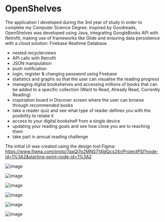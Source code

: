 # OpenShelves
The application I developed during the 3rd year of study in order to complete my Computer Science Degree. Inspired by Goodreads, OpenShelves was developed using Java, integrating GoogleBooks API with Retrofit, making use of frameworks like Glide and ensuring data persistence with a cloud solution: Firebase Realtime Database.

- nested recyclerviews
- API calls with Retrofit
- JSON manipulation
- push notification
- login, register & changing password using Firebase
- statistics and graphs so that the user can visualise the reading progress
- managing digital bookshelves and accessing millions of books that can be added to a specific collection (Want to Read, Already Read, Currently Reading)
- inspiriation board in Discover screen where the user can browse through recommended books
- take a reader quiz and see what type of reader defines you with the posibility to retake it
- access to your digital bookshelf from a single device
- updating your reading goals and see how close you are to reaching them
- take part in annual reading challenge

The initial UI was created using the design tool Figma: https://www.figma.com/proto/7aaQl7o2MNS714ldQcs24r/ProiectPSI?node-id=1%3A2&starting-point-node-id=1%3A2


![image](https://user-images.githubusercontent.com/75119826/187410683-359a08ff-9ebf-495e-957f-9a7a2b01c822.png)


![image](https://user-images.githubusercontent.com/75119826/187410881-371c2157-5ce5-4347-91ce-1ccb315b4b9f.png)


![image](https://user-images.githubusercontent.com/75119826/187410938-596054b2-b8d4-434a-a309-223f20e42a26.png)


![image](https://user-images.githubusercontent.com/75119826/187411002-641b012e-fd7a-4263-a230-6da2e8e159e7.png)


![image](https://user-images.githubusercontent.com/75119826/187411069-0525fa30-86b2-4cd6-b5ad-37ac079b5cf9.png)

![image](https://user-images.githubusercontent.com/75119826/187411650-50fca06a-cac4-42ab-88c9-153fe7147509.png)




